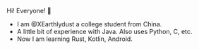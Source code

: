 Hi! Everyone! 👋
- I am @XEarthlydust a college student from China.
- A little bit of experience with Java. Also uses Python, C, etc. 
- Now I am learning Rust, Kotlin, Android.

<!--
**XEarthlydust/XEarthlydust** is a ✨ _special_ ✨ repository because its `README.md` (this file) appears on your GitHub profile.

Here are some ideas to get you started:

- 🔭 I’m currently working on ...
- 🌱 I’m currently learning ...
- 👯 I’m looking to collaborate on ...
- 🤔 I’m looking for help with ...
- 💬 Ask me about ...
- 📫 How to reach me: ...
- 😄 Pronouns: ...
- ⚡ Fun fact: ...
-->
